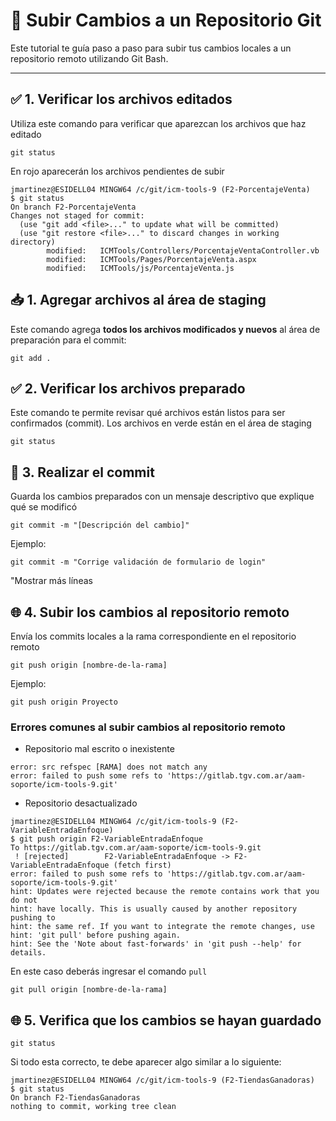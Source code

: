 # 🚀 Subir Cambios a un Repositorio Git

Este tutorial te guía paso a paso para subir tus cambios locales a un repositorio remoto utilizando Git Bash.

---

## ✅ 1. Verificar los archivos editados
Utiliza este comando para verificar que aparezcan los archivos que haz editado

```git
git status
```

En rojo aparecerán los archivos pendientes de subir
```git
jmartinez@ESIDELL04 MINGW64 /c/git/icm-tools-9 (F2-PorcentajeVenta)
$ git status
On branch F2-PorcentajeVenta
Changes not staged for commit:
  (use "git add <file>..." to update what will be committed)
  (use "git restore <file>..." to discard changes in working directory)
        modified:   ICMTools/Controllers/PorcentajeVentaController.vb
        modified:   ICMTools/Pages/PorcentajeVenta.aspx
        modified:   ICMTools/js/PorcentajeVenta.js
```

## 📥 1. Agregar archivos al área de staging

Este comando agrega **todos los archivos modificados y nuevos** al área de preparación para el commit:

```git
git add .
```

## ✅ 2. Verificar los archivos preparado
Este comando te permite revisar qué archivos están listos para ser confirmados (commit). Los archivos en verde están en el área de staging

```git
git status
```

## 📝 3. Realizar el commit
Guarda los cambios preparados con un mensaje descriptivo que explique qué se modificó

```git
git commit -m "[Descripción del cambio]"
```

Ejemplo:
```git
git commit -m "Corrige validación de formulario de login"
```

"Mostrar más líneas

## 🌐 4. Subir los cambios al repositorio remoto
Envía los commits locales a la rama correspondiente en el repositorio remoto

```git
git push origin [nombre-de-la-rama]
```

Ejemplo:
```git
git push origin Proyecto
```

### Errores comunes al subir cambios al repositorio remoto
- Repositorio mal escrito o inexistente
```git
error: src refspec [RAMA] does not match any
error: failed to push some refs to 'https://gitlab.tgv.com.ar/aam-soporte/icm-tools-9.git'
```

- Repositorio desactualizado
```git
jmartinez@ESIDELL04 MINGW64 /c/git/icm-tools-9 (F2-VariableEntradaEnfoque)
$ git push origin F2-VariableEntradaEnfoque
To https://gitlab.tgv.com.ar/aam-soporte/icm-tools-9.git
 ! [rejected]        F2-VariableEntradaEnfoque -> F2-VariableEntradaEnfoque (fetch first)
error: failed to push some refs to 'https://gitlab.tgv.com.ar/aam-soporte/icm-tools-9.git'
hint: Updates were rejected because the remote contains work that you do not
hint: have locally. This is usually caused by another repository pushing to
hint: the same ref. If you want to integrate the remote changes, use
hint: 'git pull' before pushing again.
hint: See the 'Note about fast-forwards' in 'git push --help' for details.
```

En este caso deberás ingresar el comando ```pull```
```git
git pull origin [nombre-de-la-rama]
```

## 🌐 5. Verifica que los cambios se hayan guardado
```git
git status
```

Si todo esta correcto, te debe aparecer algo similar a lo siguiente:
```git
jmartinez@ESIDELL04 MINGW64 /c/git/icm-tools-9 (F2-TiendasGanadoras)
$ git status
On branch F2-TiendasGanadoras
nothing to commit, working tree clean
```
